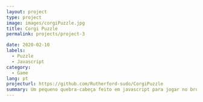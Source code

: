 ```yaml
---
layout: project
type: project
image: images/corgiPuzzle.jpg
title: Corgi Puzzle
permalink: projects/project-3

date: 2020-02-10
labels:
  - Puzzle
  - Javascript
category:
  - Game
lang: pt
projecturl: https://github.com/Rutherford-sudo/CorgiPuzzle
summary: Um pequeno quebra-cabeça feito em javascript para jogar no browser
---
```

